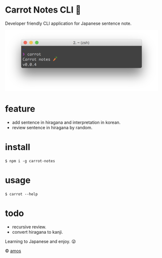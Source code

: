 # Carrot Notes CLI 🥕
Developer friendly CLI application for Japanese sentence note.

![hello carrot](./hello-carrot.png)

# feature
 - add sentence in hiragana and interpretation in korean.
 - review sentence in hiragana by random.

# install
`$ npm i -g carrot-notes`
# usage
`$ carrot --help`

# todo
- recursive review.
- convert hiragana to kanji.

Learning to Japanese and enjoy. 😜

© [amos](amos@shallwefootball.com)